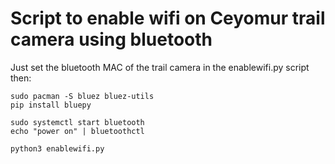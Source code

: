 # Script to enable wifi on Ceyomur trail camera using bluetooth

Just set the bluetooth MAC of the trail camera in the enablewifi.py script then:

```
sudo pacman -S bluez bluez-utils
pip install bluepy

sudo systemctl start bluetooth
echo "power on" | bluetoothctl

python3 enablewifi.py
```
